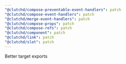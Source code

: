 ```yaml
---
"@clutchd/compose-preventable-event-handlers": patch
"@clutchd/compose-event-handlers": patch
"@clutchd/merge-event-handlers": patch
"@clutchd/compose-props": patch
"@clutchd/compose-refs": patch
"@clutchd/component": patch
"@clutchd/link": patch
"@clutchd/slot": patch
---
```


Better target exports
